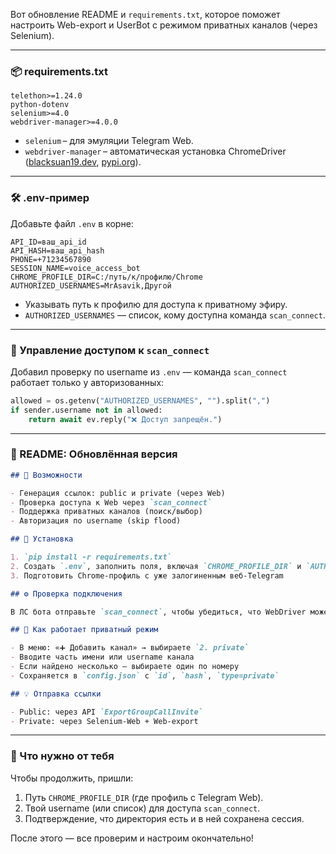 Вот обновление README и `requirements.txt`, которое поможет настроить Web-export и UserBot с режимом приватных каналов (через Selenium).

---

### 📦 requirements.txt

```text
telethon>=1.24.0
python-dotenv
selenium>=4.0
webdriver-manager>=4.0.0
```

* `selenium` – для эмуляции Telegram Web.
* `webdriver-manager` – автоматическая установка ChromeDriver ([blacksuan19.dev][1], [pypi.org][2]).

---

### 🛠 .env‑пример

Добавьте файл `.env` в корне:

```dotenv
API_ID=ваш_api_id
API_HASH=ваш_api_hash
PHONE=+71234567890
SESSION_NAME=voice_access_bot
CHROME_PROFILE_DIR=C:/путь/к/профилю/Chrome
AUTHORIZED_USERNAMES=MrAsavik,Другой
```

* Указывать путь к профилю для доступа к приватному эфиру.
* `AUTHORIZED_USERNAMES` — список, кому доступна команда `scan_connect`.



---

### 🔐 Управление доступом к `scan_connect`

Добавил проверку по username из `.env` — команда `scan_connect` работает только у авторизованных:

```python
allowed = os.getenv("AUTHORIZED_USERNAMES", "").split(",")
if sender.username not in allowed:
    return await ev.reply("❌ Доступ запрещён.")
```

---

### 📄 README: Обновлённая версия

```markdown
## 🔧 Возможности

- Генерация ссылок: public и private (через Web)
- Проверка доступа к Web через `scan_connect`
- Поддержка приватных каналов (поиск/выбор)
- Авторизация по username (skip flood)

## 🚀 Установка

1. `pip install -r requirements.txt`
2. Создать `.env`, заполнить поля, включая `CHROME_PROFILE_DIR` и `AUTHORIZED_USERNAMES`
3. Подготовить Chrome‑профиль с уже залогиненным веб‑Telegram

## ⚙️ Проверка подключения

В ЛС бота отправьте `scan_connect`, чтобы убедиться, что WebDriver может работать с указанным профилем.

## 🧩 Как работает приватный режим

- В меню: «➕ Добавить канал» → выбираете `2. private`
- Вводите часть имени или username канала
- Если найдено несколько — выбираете один по номеру
- Сохраняется в `config.json` с `id`, `hash`, `type=private`

## 💡 Отправка ссылки

- Public: через API `ExportGroupCallInvite`
- Private: через Selenium‑Web + Web‑export

```

---

### 🧩 Что нужно от тебя

Чтобы продолжить, пришли:

1. Путь `CHROME_PROFILE_DIR` (где профиль с Telegram Web).
2. Твой username (или список) для доступа `scan_connect`.
3. Подтверждение, что директория есть и в ней сохранена сессия.

После этого — все проверим и настроим окончательно!

[1]: https://blacksuan19.dev/blog/telegram-user-bot/?utm_source=chatgpt.com "How to Set up a Telegram Userbot on heroku - Blacksuan19"
[2]: https://pypi.org/project/webdriver-manager/?utm_source=chatgpt.com "webdriver-manager - PyPI"
